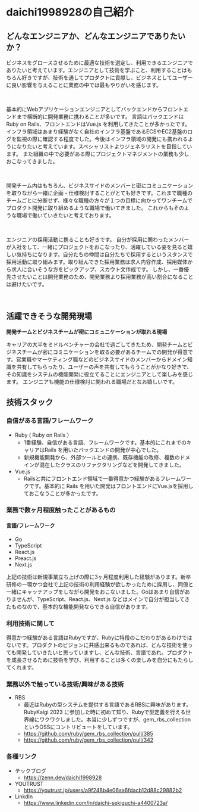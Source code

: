 # daichi1998928の自己紹介

## どんなエンジニアか、どんなエンジニアでありたいか？

ビジネスをグロースさせるために最適な技術を選定し、利用できるエンジニアでありたいと考えています。エンジニアとして技術を学ぶこと、利用することはもちろん好きですが、技術を通してプロダクトに貢献し、ビジネスとしてユーザーに良い影響を与えることに業務の中では最もやりがいを感じます。

<br>

基本的にWebアプリケーションエンジニアとしてバックエンドからフロントエンドまで横断的に開発業務に携わることが多いです。 言語はバックエンドはRuby on Rails、フロントエンドはVue.js を利用してきたことが多かったです。インフラ領域はあまり経験がなく自社のインフラ基盤であるECSやEC2基盤のログを監視の際に確認する程度でした。今後はインフラ領域の開発にも携われるようになりたいと考えています。スペシャリストよりジェネラリストを目指しています。 また組織の中で必要がある際にプロジェクトマネジメントの業務も少しおこなってきました。

<br>

開発チーム内はもちろん、ビジネスサイドのメンバーと密にコミュニケーションを取りながら一緒に企画・仕様検討することがとても好きです。これまで職種のチームごとに分断せず、様々な職種の方々が１つの目標に向かってワンチームでプロダクト開発に取り組めるような職場で働いてきました。
これからもそのような職場で働いていきたいと考えております。


<br>

エンジニアの採用活動に携ることも好きです。 自分が採用に関わったメンバーが入社をして、一緒にプロジェクトをおこなったり、活躍している姿を見ると嬉しい気持ちになります。自分たちの仲間は自分たちで採用するというスタンスで採用活動に取り組みます。取り組んできた採用業務は求人内容作成、採用媒体から求人に合いそうな方をピックアップ、スカウト文作成です。
しかし、一番優先させたいことは開発業務のため、開発業務より採用業務が高い割合になることは避けたいです。

<br>

<!-- ## 今後なりたい姿

世界で勝負できるエンジニアなりたいです。独自の定義ですが「世界で勝負できる」を「Ruby on Rails などの著名OSSにメインコミッターとして開発に参加していること」と定義しています。

こう思った背景にはRubyの国際カンファレンスであるRuby会議に参加し、世界中から集まったエンジニアと交流したことがあります。
彼らと交流する中で自分が開発するプロダクト(事業的なプロダクト、ライブラリなどのOSS含めて)に自信を持っていました。その姿に刺激を受け、自分もそのようなエンジニアなりたいと考えるようになりました。また彼らと一緒に活動していきたいと思うようになりました。

それから少しずつですが、自分が興味のあるOSSの活動に参加するようになりました。
仕事としては事業会社で事業、プロダクトを通して世の中に社会貢献していきたいと考えていますが、プライベートな時間ではOSS活動に時間を割いていきたいです。 -->

## 活躍できそうな開発現場

**開発チームとビジネスチームが密にコミュニケーションが取れる現場**

キャリアの大半をミドルベンチャーの会社で過ごしてきたため、開発チームとビジネスチームが密にコミニケーションを取る必要があるチームでの開発が得意です。営業職やマーケティング職などのビジネスサイドのメンバーからドメイン知識を共有してもらったり、ユーザーの声を共有してもらうことがかなり好きで、その知識をシステムの機能開発に役立てることにエンジニアとして楽しみを感じます。
エンジニアも機能の仕様検討に関われる職場だとなお嬉しいです。

## 技術スタック

### 自信がある言語/フレームワーク

- Ruby ( Ruby on Rails ）
  -  1番経験、自信がある言語、フレームワークです。基本的にこれまでのキャリアはRails を用いたバックエンドの開発が中心でした。
  - 新規機能開発から、外部ツールとの連携、既存機能の改修、複数のドメインが混在したクラスのリファクタリングなどを開発してきました。
- Vue.js
  - Railsと共にフロントエンド領域で一番得意かつ経験があるフレームワークです。基本的に Rails を用いた開発はフロントエンドにVue.jsを採用しておこなうことが多かったです。

### 業務で数ヶ月程度触ったことがあるもの
#### 言語/フレームワーク
- Go
- TypeScript
- React.js
- Preact.js
- Next.js

上記の技術は新規事業立ち上げの際に3ヶ月程度利用した経験があります。新卒研修の一環かつ会社で上記の技術の利用経験が欲しかったために採用し、同僚と一緒にキャッチアップをしながら開発をおこないました。Goはあまり自信がありませんが、TypeScript、React.js、Next.js などはメインで自分が担当してきたものなので、基本的な機能開発ならできる自信があります。

### 利用技術に関して
得意かつ経験がある言語はRubyですが、Rubyに特段のこだわりがあるわけではないです。プロダクトのビジョンに共感出来るものであれば、どんな技術を使っても開発していきたいと思っていますし、どんな技術、言語であれ、プロダクトを成長させるために技術を学び、利用することは多くの楽しみを自分にもたらしてくれます。

### 業務以外で触っている技術/興味がある技術

- RBS
  - 最近はRubyの型システムを提供する言語であるRBSに興味があります。RubyKaigi 2023 に参加した時に初めて知り、Rubyで型定義を行える世界線にワクワクしました。本当に少しずつですが、gem_rbs_collection というOSSにコントリビュートをしています。
  - https://github.com/ruby/gem_rbs_collection/pull/385
  - https://github.com/ruby/gem_rbs_collection/pull/342

### 各種リンク

- テックブログ
  - https://zenn.dev/daichi1998928
- YOUTRUST
  - https://youtrust.jp/users/a9f248b4e06aa6fdacb12d88c29882b2
- LinkdIn
  - https://www.linkedin.com/in/daichi-sekiguchi-a4400723a/